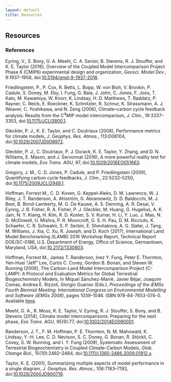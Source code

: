 ```yaml
---
layout: default
title: Resources
---
```


## Resources

### References ###

<div id="bib">

<a name="Eyring_GMD_20160526"></a>
<p>Eyring, V., S. Bony, G. A. Meehl, C. A. Senior, B. Stevens, R. J. Stouffer, and K. E. Taylor (2016), Overview of the Coupled Model Intercomparison Project Phase 6 (CMIP6) experimental design and organization, <i>Geosci. Model Dev.</i>, 9:1937–1958, doi:<a target="_blank" href="https://dx.doi.org/10.5194/gmd-9-1937-2016">10.5194/gmd-9-1937-2016</a>.</p>

<a name="Friedlingstein_JClim_20060715"></a>
<p>Friedlingstein, P., P. Cox, R. Betts, L. Bopp, W. von Bloh, V. Brovkin, P. Cadule, S. Doney, M. Eby, I. Fung, G. Bala, J. John, C. Jones, F. Joos, T. Kato, M. Kawamiya, W. Knorr, K. Lindsay, H. D. Matthews, T. Raddatz, P. Rayner, C. Reick, E. Roeckner, K. Schnitzler, R. Schnur, K. Strassmann, A. J. Weaver, C. Yoshikawa, and N. Zeng (2006), Climate–carbon cycle feedback analysis: Results from the C<sup>4</sup>MIP model intercomparison, <i>J. Clim.</i>, 19:3337–3353, doi:<a target="_blank" href="https://doi.org/10.1175/JCLI3800.1">10.1175/JCLI3800.1</a>.</p>

<a name="Gleckler_JGRA_20080327"></a>
<p>Gleckler, P. J., K. E. Taylor, and C. Doutriaux (2008), Performance metrics for climate models, <i>J. Geophys. Res. Atmos.</i>, 113:D06104, doi:<a target="_blank" href="https://dx.doi.org/10.1029/2007JD008972">10.1029/2007JD008972</a>.</p>

<a name="Gleckler_Eos_20160503"></a>
<p>Gleckler, P. J., C. Doutriaux, P. J. Durack, K. E. Taylor, Y. Zhang, and D. N. Williams, E. Mason, and J. Servonnat (2016), A more powerful reality test for climate models, <i>Eos Trans. AGU</i>, 97, doi:<a target="_blank" href="https://dx.doi.org/10.1029/2016EO051663">10.1029/2016EO051663</a>.</p>

<a name="Gregory_JClim_20091001"></a>
<p>Gregory, J. M., C. D. Jones, P. Cadule, and P. Friedlingstein (2009), Quantifying carbon cycle feedbacks, <i>J. Clim.</i>, 22:5232–5250, doi:<a target="_blank" href="https://doi.org/10.1175/2009JCLI2949.1">10.1175/2009JCLI2949.1</a>.</p>

<a name="Hoffman_ILAMB_20170401"></a>
<p>Hoffman, Forrest M., C. D. Koven, G. Keppel-Aleks, D. M. Lawrence, W. J. Riley, J. T. Randerson, A. Ahlstr&ouml;m, G. Abramowitz, D. D. Baldocchi, M. J. Best, B. Bond-Lamberty, M. G. De Kauwe, A. S. Denning, A. R. Desai, V. Eyring, J. B. Fisher, R. A. Fisher, P. J. Gleckler, M. Huang, G. Hugelius, A. K. Jain, N. Y. Kiang, H. Kim, R. D. Koster, S. V. Kumar, H. Li, Y. Luo, J. Mao, N. G. McDowell, U. Mishra, P. R. Moorcroft, G. S. H. Pau, D. M. Ricciuto, K. Schaefer, C. R. Schwalm, S. P. Serbin, E. Shevliakova, A. G. Slater, J. Tang, M. Williams, J. Xia, C. Xu, R. Joseph, and D. Koch (2017), International Land Model Benchmarking (ILAMB) 2016 Workshop Report, Technical Report DOE/SC-0186, U.S. Department of Energy, Office of Science, Germantown, Maryland, USA, doi:<a target="_blank" href="https://dx.doi.org/10.2172/1330803">10.2172/1330803</a>.</p>

<a name="Hoffman_iEMSs-C-LAMP_20080707"></a>
<p>Hoffman, Forrest M., James T. Randerson, Inez Y. Fung, Peter E. Thornton, Yen-Huei “Jeff” Lee, Curtis C. Covey, Gordon B. Bonan, and Steven W. Running (2008), The Carbon-Land Model Intercomparison Project (C-LAMP): A Protocol and Evaluation Metrics for Global Terrestrial Biogeochemistry Models, In Miquel Sànchez-Marrè, Javier Béjar, Joaquim Comas, Andrea E. Rizzoli, Giorgio Guariso (Eds.), <i>Proceedings of the iEMSs Fourth Biennial Meeting: International Congress on Environmental Modelling and Software (iEMSs 2008)</i>, pages 1039–1046. ISBN 978-84-7653-074-0. Available <a target="_blank" href="http://www.iemss.org/iemss2008/uploads/Main/Vol2-iEMSs2008-Proceedings.pdf#page=349">here</a>.</p>

<a name="Meehl_Eos_20140304"></a>
<p>Meehl, G. A., R. Moss, K. E. Taylor, V. Eyring, R. J. Stouffer, S. Bony, and B. Stevens (2014), Climate model intercomparisons: Preparing for the next phase, <i>Eos Trans. AGU</i>, 95(9):77, doi:<a target="_blank" href="https:/dx.doi.org/10.1002/2014EO090001">10.1002/2014EO090001</a>.</p>

<a name="Randerson_GCB_20091001"></a>
<p>Randerson, J. T., F. M. Hoffman, P. E. Thornton, N. M. Mahowald, K. Lindsay, Y.-H. Lee, C. D. Nevison, S. C. Doney, G. Bonan, R. St&ouml;ckli, C. Covey, S. W. Running, and I. Y. Fung (2009), Systematic Assessment of Terrestrial Biogeochemistry in Coupled Climate-Carbon Models, <i>Glob. Change Biol.</i>, 15(10):2462–2484, doi:<a target="_blank" href="https://dx.doi.org/10.1111/j.1365-2486.2009.01912.x">10.1111/j.1365-2486.2009.01912.x</a>.</p>

<a name="Taylor_JGRA_20010416"></a>
<p>Taylor, K. E. (2001), Summarizing multiple aspects of model performance in a single diagram, <i>J. Geophys. Res. Atmos.</i>, 106:7183–7192, doi:<a target="_blank" href="https://dx.doi.org/10.1029/2000JD900719">10.1029/2000JD900719</a>.</p>

</div>
